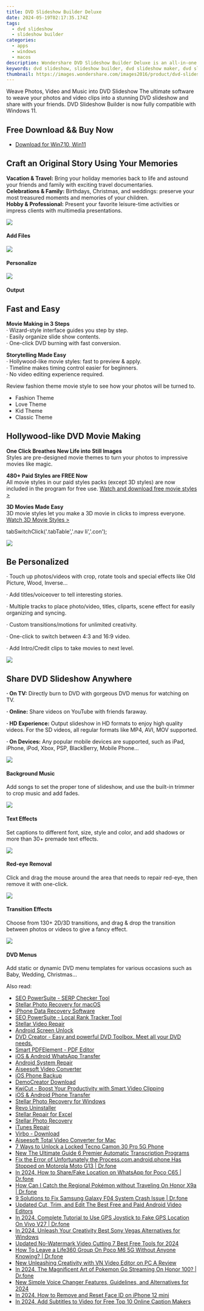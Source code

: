 ```yaml
---
title: DVD Slideshow Builder Deluxe
date: 2024-05-19T02:17:35.174Z
tags: 
  - dvd slideshow
  - slideshow builder
categories: 
  - apps
  - windows
  - macos
description: Wondershare DVD Slideshow Builder Deluxe is an all-in-one dvd slideshow maker to turn photos, music and videos to DVD slideshows (Windows 11 supported).
keywords: dvd slideshow, slideshow builder, dvd slideshow maker, dvd slideshow software
thumbnail: https://images.wondershare.com/images2016/product/dvd-slideshow/effects.jpg
---
```


Weave Photos, Video and Music into DVD Slideshow
The ultimate software to weave your photos and video clips into a stunning DVD slideshow and share with your friends. DVD Slideshow Builder is now fully compatible with Windows 11.

## Free Download && Buy Now

- [Download for Win7,10, Win11](https://secure.2checkout.com/order/checkout.php?PRODS=4560064&QTY=1&AFFILIATE=108875&CART=1)

## Craft an Original Story Using Your Memories

**Vacation & Travel:** Bring your holiday memories back to life and astound your friends and family with exciting travel documentaries.  
**Celebrations & Family:** Birthdays, Christmas, and weddings: preserve your most treasured moments and memories of your children.  
**Hobby & Professional:** Present your favorite leisure-time activities or impress clients with multimedia presentations.

![](https://images.wondershare.com/images2016/product/dvd-slideshow/icon_add.png)

#### Add Files

![](https://images.wondershare.com/images2016/product/dvd-slideshow/icon_edit.png)

#### Personalize

![](https://images.wondershare.com/images2016/product/dvd-slideshow/icon_output.png)

#### Output

## Fast and Easy

**Movie Making in 3 Steps**  
· Wizard-style interface guides you step by step.  
· Easily organize slide show contents.  
· One-click DVD burning with fast conversion.

**Storytelling Made Easy**  
· Hollywood-like movie styles: fast to preview & apply.  
· Timeline makes timing control easier for beginners.  
· No video editing experience required.

Review fashion theme movie style to see how your photos will be turned to.

- Fashion Theme
- Love Theme
- Kid Theme
- Classic Theme

## Hollywood-like DVD Movie Making

**One Click Breathes New Life into Still Images**  
Styles are pre-designed movie themes to turn your photos to impressive movies like magic.

**480+ Paid Styles are FREE Now**  
All movie styles in our paid styles packs (except 3D styles) are now included in the program for free use. [Watch and download free movie styles >](https://www.wondershare.com/slideshow/free-movie-styles.html#tab)

**3D Movies Made Easy**  
3D movie styles let you make a 3D movie in clicks to impress everyone. [Watch 3D Movie Styles >](https://www.wondershare.com/pro/3d-style-pack.html)

tabSwitchClick('.tabTable','.nav li','.con');

![](https://images.wondershare.com/images2016/product/dvd-slideshow/effects.jpg)

## Be Personalized

· Touch up photos/videos with crop, rotate tools and special effects like Old Picture, Wood, Inverse...

· Add titles/voiceover to tell interesting stories.

· Multiple tracks to place photo/video, titles, cliparts, scene effect for easily organizing and syncing.

· Custom transitions/motions for unlimited creativity.

· One-click to switch between 4:3 and 16:9 video.

· Add Intro/Credit clips to take movies to next level.

![](https://images.wondershare.com/images2016/product/dvd-slideshow/share_instantly.jpg)

## Share DVD Slideshow Anywhere

**· On TV:** Directly burn to DVD with gorgeous DVD menus for watching on TV.

**· Online:** Share videos on YouTube with friends faraway.

**· HD Experience:** Output slideshow in HD formats to enjoy high quality videos. For the SD videos, all regular formats like MP4, AVI, MOV supported.

**· On Devices:** Any popular mobile devices are supported, such as iPad, iPhone, iPod, Xbox, PSP, BlackBerry, Mobile Phone...

![](https://images.wondershare.com/images2016/product/dvd-slideshow/icon_music.png)

#### Background Music

Add songs to set the proper tone of slideshow, and use the built-in trimmer to crop music and add fades.

![](https://images.wondershare.com/images2016/product/dvd-slideshow/icon_text.png)

#### Text Effects

Set captions to different font, size, style and color, and add shadows or more than 30+ premade text effects.

![](https://images.wondershare.com/images2016/product/dvd-slideshow/icon_eye.png)

#### Red-eye Removal

Click and drag the mouse around the area that needs to repair red-eye, then remove it with one-click.

![](https://images.wondershare.com/images2016/product/dvd-slideshow/icon_transition.png)

#### Transition Effects

Choose from 130+ 2D/3D transitions, and drag & drop the transition between photos or videos to give a fancy effect.

![](https://images.wondershare.com/images2016/product/dvd-slideshow/icon_dvdmenu.png)

#### DVD Menus

Add static or dynamic DVD menu templates for various occasions such as Baby, Wedding, Christmas…

<span class="atpl-alsoreadstyle">Also read:</span>
<div><ul>
<li><a href="https://tools.techidaily.com/link-assistant-rank-tracker-serp-analysis/"><u>SEO PowerSuite - SERP Checker Tool</u></a></li>
<li><a href="https://tools.techidaily.com/stellar-photo-recovery-for-mac/"><u>Stellar Photo Recovery for macOS</u></a></li>
<li><a href="https://tools.techidaily.com/stellardata-recovery/data-recovery-ios/"><u>iPhone Data Recovery Software</u></a></li>
<li><a href="https://tools.techidaily.com/link-assistant-rank-tracker-local-rankings/"><u>SEO PowerSuite - Local Rank Tracker Tool</u></a></li>
<li><a href="https://tools.techidaily.com/stellar-video-repair/"><u>Stellar Video Repair</u></a></li>
<li><a href="https://tools.techidaily.com/wondershare/drfone/unlock-android-screen/"><u>Android Screen Unlock</u></a></li>
<li><a href="https://tools.techidaily.com/wondershare/dvdcreator/download/"><u>DVD Creator - Easy and powerful DVD Toolbox. Meet all your DVD needs.</u></a></li>
<li><a href="https://tools.techidaily.com/wondershare/pdf/download/"><u>Smart PDFElement - PDF Editor</u></a></li>
<li><a href="https://tools.techidaily.com/wondershare/drfone/whatsapp-transfer/"><u>iOS & Android WhatsApp Transfer </u></a></li>
<li><a href="https://tools.techidaily.com/wondershare/drfone/android-repair/"><u>Android System Repair</u></a></li>
<li><a href="https://tools.techidaily.com/aiseesoft-total-video-converter/"><u>Aiseesoft Video Converter</u></a></li>
<li><a href="https://tools.techidaily.com/wondershare/drfone/iphone-backup-and-restore/"><u>iOS Phone Backup</u></a></li>
<li><a href="https://tools.techidaily.com/wondershare/democreator/download/"><u>DemoCreator Download</u></a></li>
<li><a href="https://tools.techidaily.com/wondershare/kwicut/download/"><u>KwiCut - Boost Your Productivity with Smart Video Clipping</u></a></li>
<li><a href="https://tools.techidaily.com/wondershare/drfone/phone-switch/"><u>iOS & Android Phone Transfer</u></a></li>
<li><a href="https://tools.techidaily.com/stellar-photo-recovery-for-win/"><u>Stellar Photo Recovery for Windows</u></a></li>
<li><a href="https://tools.techidaily.com/revouninstaller/"><u>Revo Uninstaller</u></a></li>
<li><a href="https://tools.techidaily.com/stellardata-recovery/repaire-for-excel/"><u>Stellar Repair for Excel</u></a></li>
<li><a href="https://tools.techidaily.com/stellar-photo-recovery/"><u>Stellar Photo Recovery</u></a></li>
<li><a href="https://tools.techidaily.com/wondershare/drfone/itunes-repair/"><u>iTunes Repair</u></a></li>
<li><a href="https://tools.techidaily.com/wondershare/virbo/download/"><u>Virbo - Download</u></a></li>
<li><a href="https://tools.techidaily.com/aiseesoft-total-video-converter-for-mac/"><u>Aiseesoft Total Video Converter for Mac</u></a></li>
<li><a href="https://unlock-android.techidaily.com/7-ways-to-unlock-a-locked-tecno-camon-30-pro-5g-phone-by-drfone-android/"><u>7 Ways to Unlock a Locked Tecno Camon 30 Pro 5G Phone</u></a></li>
<li><a href="https://sound-optimizing.techidaily.com/new-the-ultimate-guide-6-premier-automatic-transcription-programs/"><u>New The Ultimate Guide 6 Premier Automatic Transcription Programs</u></a></li>
<li><a href="https://howto.techidaily.com/fix-the-error-of-unfortunately-the-processcomandroidphone-has-stopped-on-motorola-moto-g13-drfone-by-drfone-fix-android-problems-fix-android-problems/"><u>Fix the Error of Unfortunately the Process.com.android.phone Has Stopped on Motorola Moto G13 | Dr.fone</u></a></li>
<li><a href="https://location-social.techidaily.com/in-2024-how-to-sharefake-location-on-whatsapp-for-poco-c65-drfone-by-drfone-virtual-android/"><u>In 2024, How to Share/Fake Location on WhatsApp for Poco C65 | Dr.fone</u></a></li>
<li><a href="https://pokemon-go-android.techidaily.com/how-can-i-catch-the-regional-pokemon-without-traveling-on-honor-x9a-drfone-by-drfone-virtual-android/"><u>How Can I Catch the Regional Pokémon without Traveling On Honor X9a | Dr.fone</u></a></li>
<li><a href="https://howto.techidaily.com/9-solutions-to-fix-samsung-galaxy-f04-system-crash-issue-drfone-by-drfone-fix-android-problems-fix-android-problems/"><u>9 Solutions to Fix Samsung Galaxy F04 System Crash Issue | Dr.fone</u></a></li>
<li><a href="https://smart-video-creator.techidaily.com/updated-cut-trim-and-edit-the-best-free-and-paid-android-video-editors/"><u>Updated Cut, Trim, and Edit The Best Free and Paid Android Video Editors</u></a></li>
<li><a href="https://review-topics.techidaily.com/in-2024-complete-tutorial-to-use-gps-joystick-to-fake-gps-location-on-vivo-v27-drfone-by-drfone-virtual-android/"><u>In 2024, Complete Tutorial to Use GPS Joystick to Fake GPS Location On Vivo V27 | Dr.fone</u></a></li>
<li><a href="https://smart-video-creator.techidaily.com/in-2024-unleash-your-creativity-best-sony-vegas-alternatives-for-windows/"><u>In 2024, Unleash Your Creativity Best Sony Vegas Alternatives for Windows</u></a></li>
<li><a href="https://smart-video-editing.techidaily.com/updated-no-watermark-video-cutting-7-best-free-tools-for-2024/"><u>Updated No-Watermark Video Cutting 7 Best Free Tools for 2024</u></a></li>
<li><a href="https://location-social.techidaily.com/how-to-leave-a-life360-group-on-poco-m6-5g-without-anyone-knowing-drfone-by-drfone-virtual-android/"><u>How To Leave a Life360 Group On Poco M6 5G Without Anyone Knowing? | Dr.fone</u></a></li>
<li><a href="https://video-creation-software.techidaily.com/new-unleashing-creativity-with-vn-video-editor-on-pc-a-review/"><u>New Unleashing Creativity with VN Video Editor on PC A Review</u></a></li>
<li><a href="https://pokemon-go-android.techidaily.com/in-2024-the-magnificent-art-of-pokemon-go-streaming-on-honor-100-drfone-by-drfone-virtual-android/"><u>In 2024, The Magnificent Art of Pokemon Go Streaming On Honor 100? | Dr.fone</u></a></li>
<li><a href="https://audio-editing.techidaily.com/new-simple-voice-changer-features-guidelines-and-alternatives-for-2024/"><u>New Simple Voice Changer Features, Guidelines, and Alternatives for 2024</u></a></li>
<li><a href="https://ios-unlock.techidaily.com/in-2024-how-to-remove-and-reset-face-id-on-iphone-12-mini-by-drfone-ios/"><u>In 2024, How to Remove and Reset Face ID on iPhone 12 mini</u></a></li>
<li><a href="https://video-ai-editor.techidaily.com/in-2024-add-subtitles-to-video-for-free-top-10-online-caption-makers/"><u>In 2024, Add Subtitles to Video for Free Top 10 Online Caption Makers</u></a></li>
</ul></div>


